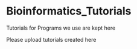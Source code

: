 # Bioinformatics_Tutorials
Tutorials for Programs we use are kept here


Please upload tutorials created here 
